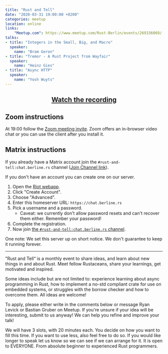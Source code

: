 ```yaml
---
title: "Rust and Tell"
date: "2020-03-31 19:00:00 +0200"
categories: meetup
location: online
links:
    "Meetup.com": https://www.meetup.com/Rust-Berlin/events/269156069/
talks:
- title: "Integers in the Small, Big, and Macro"
  speaker:
    name: "Bram Geron"
- title: "Tremor - A Rust Project from Wayfair"
  speaker:
    name: "Heinz Gies"
- title: "Async HTTP"
  speaker:
    name: "Yosh Wuyts"
---
```


<center>
    <h2><a href="https://www.youtube.com/watch?v=43KS_nCqiIM">Watch the recording</a></h2>
</center>

## Zoom instructions

At 19:00 follow the [Zoom meeting invite](https://zoom.us/j/537514684).
Zoom offers an in-browser video chat or you can use the client after you install it.

## Matrix instructions

If you already have a Matrix account join the `#rust-and-tell:chat.berline.rs` channel ([Join Channel link][channel]).

If you don't have an account you can create one on our server.

1. Open the [Riot webapp][riot].
2. Click "Create Account".
3. Choose "Advanced".
4. Enter this homeserver URL: `https://chat.berline.rs`
5. Pick a username and a password.
    * Caveat: we currently don't allow password resets and can't recover them either. Remember your password!
6. Complete the registration.
7. Now join [the `#rust-and-tell:chat.berline.rs` channel][channel].

One note: We set this server up on short notice.
We don't guarantee to keep it running forever.

[Zoom]: https://zoom.us/
[Matrix]: https://matrix.org/
[riot]: https://riot.im/app/#/welcome
[matrix-clients]: https://matrix.org/clients
[channel]: https://matrix.to/#/!nScYCdqWQUsTkFRJMb:chat.berline.rs

---

"Rust and Tell“ is a monthly event to share ideas, and learn about new things in and about Rust. Meet fellow Rustaceans, share your learnings, get motivated and inspired.

Some ideas include but are not limited to: experience learning about async programming in Rust, how to implement a no-std compliant crate for use on embedded systems, or struggles with the borrow checker and how to overcome them. All ideas are welcome!

To apply, please either write in the comments below or message Ryan Levick or Bastian Gruber on Meetup. If you're unsure if your idea will be interesting, submit to us anyway! We can help you refine and improve your talk!

We will have 3 slots, with 20 minutes each. You decide on how you want to fill this time. If you want to use less, also feel free to do so. If you would like longer to speak let us know so we can see if we can arrange for it. It is open to EVERYONE. From absolute beginner to experienced Rust programmers.
